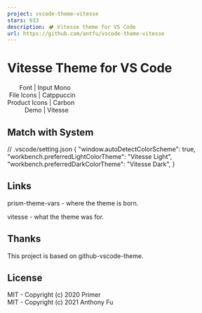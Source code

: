 ```yaml
---
project: vscode-theme-vitesse
stars: 633
description: 🏕 Vitesse theme for VS Code
url: https://github.com/antfu/vscode-theme-vitesse
---
```


Vitesse Theme for VS Code
=========================

       Font | Input Mono  
 File Icons | Catppuccin  
Product Icons | Carbon        
          Demo | Vitesse      

Match with System
-----------------

// .vscode/setting.json
{
  "window.autoDetectColorScheme": true,
  "workbench.preferredLightColorTheme": "Vitesse Light",
  "workbench.preferredDarkColorTheme": "Vitesse Dark",
}

Links
-----

prism-theme-vars - where the theme is born.

vitesse - what the theme was for.

Thanks
------

This project is based on github-vscode-theme.

License
-------

MIT - Copyright (c) 2020 Primer  
MIT - Copyright (c) 2021 Anthony Fu
